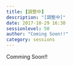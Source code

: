 ```yaml
---
title: [調整中]
description: "[調整中]"
date: 2017-10-29 16:30
sessionlevel: 50
author: "Coming Soon!!"
category: sessions
---
```

Comming Soon!!

